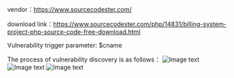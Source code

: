 vendor：https://www.sourcecodester.com/

download link：https://www.sourcecodester.com/php/14831/billing-system-project-php-source-code-free-download.html

Vulnerability trigger parameter: $cname

The process of vulnerability discovery is as follows：
![Image text](https://img.caicaizi.top/CVE/1666583026733.jpg)
![Image text](https://img.caicaizi.top/CVE/1666583507605.jpg)
![Image text](https://img.caicaizi.top/CVE/1666583026733.jpg)
